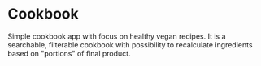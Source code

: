 # Cookbook
Simple cookbook app with focus on healthy vegan recipes. It is a searchable, filterable cookbook with possibility to recalculate ingredients based on "portions" of final product.
